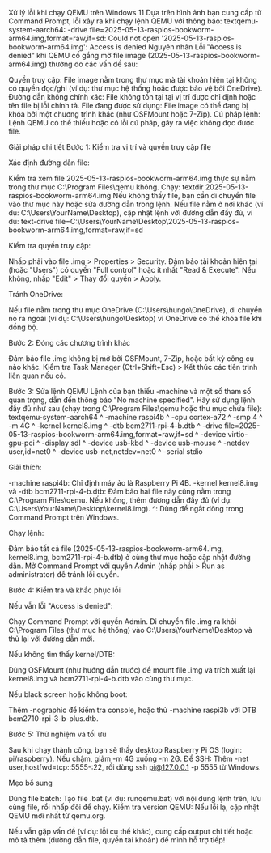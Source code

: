 Xử lý lỗi khi chạy QEMU trên Windows 11
Dựa trên hình ảnh bạn cung cấp từ Command Prompt, lỗi xảy ra khi chạy lệnh QEMU với thông báo:
textqemu-system-aarch64: -drive file=2025-05-13-raspios-bookworm-arm64.img,format=raw,if=sd: Could not open '2025-05-13-raspios-bookworm-arm64.img': Access is denied
Nguyên nhân
Lỗi "Access is denied" khi QEMU cố gắng mở file image (2025-05-13-raspios-bookworm-arm64.img) thường do các vấn đề sau:

Quyền truy cập: File image nằm trong thư mục mà tài khoản hiện tại không có quyền đọc/ghi (ví dụ: thư mục hệ thống hoặc được bảo vệ bởi OneDrive).
Đường dẫn không chính xác: File không tồn tại tại vị trí được chỉ định hoặc tên file bị lỗi chính tả.
File đang được sử dụng: File image có thể đang bị khóa bởi một chương trình khác (như OSFMount hoặc 7-Zip).
Cú pháp lệnh: Lệnh QEMU có thể thiếu hoặc có lỗi cú pháp, gây ra việc không đọc được file.

Giải pháp chi tiết
Bước 1: Kiểm tra vị trí và quyền truy cập file

Xác định đường dẫn file:

Kiểm tra xem file 2025-05-13-raspios-bookworm-arm64.img thực sự nằm trong thư mục C:\Program Files\qemu không. Chạy:
textdir 2025-05-13-raspios-bookworm-arm64.img
Nếu không thấy file, bạn cần di chuyển file vào thư mục này hoặc sửa đường dẫn trong lệnh.
Nếu file nằm ở nơi khác (ví dụ: C:\Users\YourName\Desktop), cập nhật lệnh với đường dẫn đầy đủ, ví dụ:
text-drive file=C:\Users\YourName\Desktop\2025-05-13-raspios-bookworm-arm64.img,format=raw,if=sd



Kiểm tra quyền truy cập:

Nhấp phải vào file .img > Properties > Security. Đảm bảo tài khoản hiện tại (hoặc "Users") có quyền "Full control" hoặc ít nhất "Read & Execute".
Nếu không, nhấp "Edit" > Thay đổi quyền > Apply.


Tránh OneDrive:

Nếu file nằm trong thư mục OneDrive (C:\Users\hungo\OneDrive), di chuyển nó ra ngoài (ví dụ: C:\Users\hungo\Desktop) vì OneDrive có thể khóa file khi đồng bộ.



Bước 2: Đóng các chương trình khác

Đảm bảo file .img không bị mở bởi OSFMount, 7-Zip, hoặc bất kỳ công cụ nào khác. Kiểm tra Task Manager (Ctrl+Shift+Esc) > Kết thúc các tiến trình liên quan nếu có.

Bước 3: Sửa lệnh QEMU
Lệnh của bạn thiếu -machine và một số tham số quan trọng, dẫn đến thông báo "No machine specified". Hãy sử dụng lệnh đầy đủ như sau (chạy trong C:\Program Files\qemu hoặc thư mục chứa file):
textqemu-system-aarch64 ^
  -machine raspi4b ^
  -cpu cortex-a72 ^
  -smp 4 ^
  -m 4G ^
  -kernel kernel8.img ^
  -dtb bcm2711-rpi-4-b.dtb ^
  -drive file=2025-05-13-raspios-bookworm-arm64.img,format=raw,if=sd ^
  -device virtio-gpu-pci ^
  -display sdl ^
  -device usb-kbd ^
  -device usb-mouse ^
  -netdev user,id=net0 ^
  -device usb-net,netdev=net0 ^
  -serial stdio

Giải thích:

-machine raspi4b: Chỉ định máy ảo là Raspberry Pi 4B.
-kernel kernel8.img và -dtb bcm2711-rpi-4-b.dtb: Đảm bảo hai file này cũng nằm trong C:\Program Files\qemu. Nếu không, thêm đường dẫn đầy đủ (ví dụ: C:\Users\YourName\Desktop\kernel8.img).
^: Dùng để ngắt dòng trong Command Prompt trên Windows.


Chạy lệnh:

Đảm bảo tất cả file (2025-05-13-raspios-bookworm-arm64.img, kernel8.img, bcm2711-rpi-4-b.dtb) ở cùng thư mục hoặc cập nhật đường dẫn.
Mở Command Prompt với quyền Admin (nhấp phải > Run as administrator) để tránh lỗi quyền.



Bước 4: Kiểm tra và khắc phục lỗi

Nếu vẫn lỗi "Access is denied":

Chạy Command Prompt với quyền Admin.
Di chuyển file .img ra khỏi C:\Program Files (thư mục hệ thống) vào C:\Users\YourName\Desktop và thử lại với đường dẫn mới.


Nếu không tìm thấy kernel/DTB:

Dùng OSFMount (như hướng dẫn trước) để mount file .img và trích xuất lại kernel8.img và bcm2711-rpi-4-b.dtb vào cùng thư mục.


Nếu black screen hoặc không boot:

Thêm -nographic để kiểm tra console, hoặc thử -machine raspi3b với DTB bcm2710-rpi-3-b-plus.dtb.



Bước 5: Thử nghiệm và tối ưu

Sau khi chạy thành công, bạn sẽ thấy desktop Raspberry Pi OS (login: pi/raspberry). Nếu chậm, giảm -m 4G xuống -m 2G.
Để SSH: Thêm -net user,hostfwd=tcp::5555-:22, rồi dùng ssh pi@127.0.0.1 -p 5555 từ Windows.

Mẹo bổ sung

Dùng file batch: Tạo file .bat (ví dụ: runqemu.bat) với nội dung lệnh trên, lưu cùng file, rồi nhấp đôi để chạy.
Kiểm tra version QEMU: Nếu lỗi lạ, cập nhật QEMU mới nhất từ qemu.org.

Nếu vẫn gặp vấn đề (ví dụ: lỗi cụ thể khác), cung cấp output chi tiết hoặc mô tả thêm (đường dẫn file, quyền tài khoản) để mình hỗ trợ tiếp!
